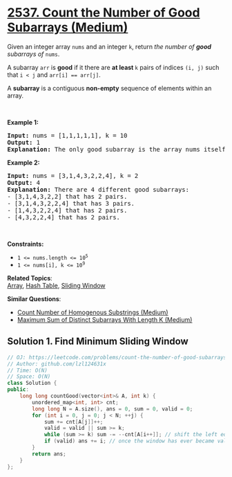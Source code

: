 # [2537. Count the Number of Good Subarrays (Medium)](https://leetcode.com/problems/count-the-number-of-good-subarrays)

<p>Given an integer array <code>nums</code> and an integer <code>k</code>, return <em>the number of <strong>good</strong> subarrays of</em> <code>nums</code>.</p>
<p>A subarray <code>arr</code> is <strong>good</strong> if it there are <strong>at least </strong><code>k</code> pairs of indices <code>(i, j)</code> such that <code>i &lt; j</code> and <code>arr[i] == arr[j]</code>.</p>
<p>A <strong>subarray</strong> is a contiguous <strong>non-empty</strong> sequence of elements within an array.</p>
<p>&nbsp;</p>
<p><strong class="example">Example 1:</strong></p>
<pre><strong>Input:</strong> nums = [1,1,1,1,1], k = 10
<strong>Output:</strong> 1
<strong>Explanation:</strong> The only good subarray is the array nums itself.
</pre>
<p><strong class="example">Example 2:</strong></p>
<pre><strong>Input:</strong> nums = [3,1,4,3,2,2,4], k = 2
<strong>Output:</strong> 4
<strong>Explanation:</strong> There are 4 different good subarrays:
- [3,1,4,3,2,2] that has 2 pairs.
- [3,1,4,3,2,2,4] that has 3 pairs.
- [1,4,3,2,2,4] that has 2 pairs.
- [4,3,2,2,4] that has 2 pairs.
</pre>
<p>&nbsp;</p>
<p><strong>Constraints:</strong></p>
<ul>
	<li><code>1 &lt;= nums.length &lt;= 10<sup>5</sup></code></li>
	<li><code>1 &lt;= nums[i], k &lt;= 10<sup>9</sup></code></li>
</ul>

**Related Topics**:  
[Array](https://leetcode.com/tag/array/), [Hash Table](https://leetcode.com/tag/hash-table/), [Sliding Window](https://leetcode.com/tag/sliding-window/)

**Similar Questions**:
* [Count Number of Homogenous Substrings (Medium)](https://leetcode.com/problems/count-number-of-homogenous-substrings/)
* [Maximum Sum of Distinct Subarrays With Length K (Medium)](https://leetcode.com/problems/maximum-sum-of-distinct-subarrays-with-length-k/)

## Solution 1. Find Minimum Sliding Window

```cpp
// OJ: https://leetcode.com/problems/count-the-number-of-good-subarrays
// Author: github.com/lzl124631x
// Time: O(N)
// Space: O(N)
class Solution {
public:
    long long countGood(vector<int>& A, int k) {
        unordered_map<int, int> cnt;
        long long N = A.size(), ans = 0, sum = 0, valid = 0;
        for (int i = 0, j = 0; j < N; ++j) {
            sum += cnt[A[j]]++;
            valid = valid || sum >= k;
            while (sum >= k) sum -= --cnt[A[i++]]; // shift the left edge until the window becomes invalid
            if (valid) ans += i; // once the window has ever became valid, 0~(i-1) can be used as the starting point of a valid subarray
        }
        return ans;
    }
};
```